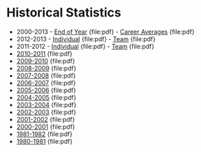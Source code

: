 # Historical Statistics

- 2000-2013 - [End of Year](/downloads/pnw_statistics/2001-2013_final_year_pnw_individual_averages.pdf) {file:pdf} - [Career Averages](/downloads/pnw_statistics/2001-2013_pnw_career_averages.pdf) {file:pdf}
- 2012-2013 - [Individual](/downloads/pnw_statistics/2012-2013_ind.pdf) {file:pdf} - [Team](/downloads/pnw_statistics/2012-2013_team.pdf) {file:pdf}
- 2011-2012 - [Individual](/downloads/pnw_statistics/2011-2012_ind.pdf) {file:pdf} - [Team](/downloads/pnw_statistics/2011-2012_team.pdf) {file:pdf}
- [2010-2011](/downloads/pnw_statistics/2010-2011.pdf) {file:pdf}
- [2009-2010](/downloads/pnw_statistics/2009-2010.pdf) {file:pdf}
- [2008-2009](/downloads/pnw_statistics/2008-2009.pdf) {file:pdf}
- [2007-2008](/downloads/pnw_statistics/2007-2008.pdf) {file:pdf}
- [2006-2007](/downloads/pnw_statistics/2006-2007.pdf) {file:pdf}
- [2005-2006](/downloads/pnw_statistics/2005-2006.pdf) {file:pdf}
- [2004-2005](/downloads/pnw_statistics/2004-2005.pdf) {file:pdf}
- [2003-2004](/downloads/pnw_statistics/2003-2004.pdf) {file:pdf}
- [2002-2003](/downloads/pnw_statistics/2002-2003.pdf) {file:pdf}
- [2001-2002](/downloads/pnw_statistics/2001-2002.pdf) {file:pdf}
- [2000-2001](/downloads/pnw_statistics/2000-2001.pdf) {file:pdf}
- [1981-1982](/downloads/pnw_statistics/1981-1982_district_ytd.pdf) {file:pdf}
- [1980-1981](/downloads/pnw_statistics/1980-1981_district_ytd.pdf) {file:pdf}
